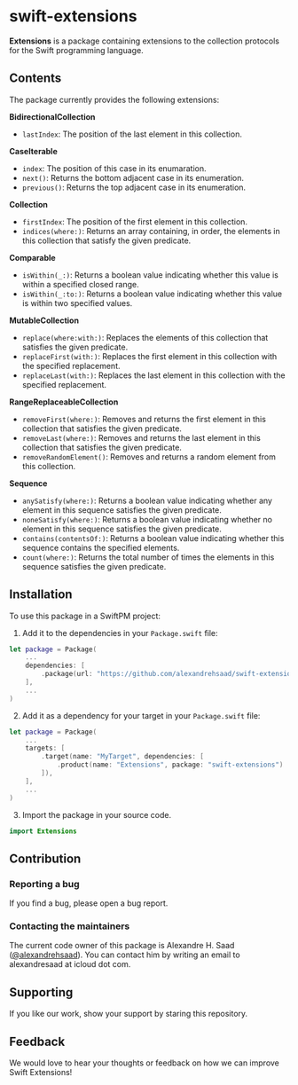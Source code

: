 # swift-extensions

**Extensions** is a package containing extensions to the collection protocols for the Swift programming language.

## Contents

The package currently provides the following extensions:

**BidirectionalCollection**

- `lastIndex`: The position of the last element in this collection.

**CaseIterable**

- `index`: The position of this case in its enumaration.
- `next()`: Returns the bottom adjacent case in its enumeration.
- `previous()`: Returns the top adjacent case in its enumeration.

**Collection**

- `firstIndex`: The position of the first element in this collection.
- `indices(where:)`: Returns an array containing, in order, the elements in this collection that satisfy the given predicate.

**Comparable**

- `isWithin(_:)`: Returns a boolean value indicating whether this value is within a specified closed range.
- `isWithin(_:to:)`: Returns a boolean value indicating whether this value is within two specified values.

**MutableCollection**

- `replace(where:with:)`: Replaces the elements of this collection that satisfies the given predicate.
- `replaceFirst(with:)`: Replaces the first element in this collection with the specified replacement.
- `replaceLast(with:)`: Replaces the last element in this collection with the specified replacement.

**RangeReplaceableCollection**

- `removeFirst(where:)`: Removes and returns the first element in this collection that satisfies the given predicate.
- `removeLast(where:)`: Removes and returns the last element in this collection that satisfies the given predicate.
- `removeRandomElement()`: Removes and returns a random element from this collection.

**Sequence**

- `anySatisfy(where:)`: Returns a boolean value indicating whether any element in this sequence satisfies the given predicate.
- `noneSatisfy(where:)`: Returns a boolean value indicating whether no element in this sequence satisfies the given predicate.
- `contains(contentsOf:)`: Returns a boolean value indicating whether this sequence contains the specified elements.
- `count(where:)`: Returns the total number of times the elements in this sequence satisfies the given predicate.

## Installation

To use this package in a SwiftPM project:

1. Add it to the dependencies in your `Package.swift` file:

```swift
let package = Package(
    ...
    dependencies: [
        .package(url: "https://github.com/alexandrehsaad/swift-extensions.git", branch: "main")
    ],
    ...
)
```

2. Add it as a dependency for your target in your `Package.swift` file:

```swift
let package = Package(
    ...
    targets: [
        .target(name: "MyTarget", dependencies: [
            .product(name: "Extensions", package: "swift-extensions")
        ]),
    ],
    ...
)
```

3. Import the package in your source code.

```swift
import Extensions
```

## Contribution

### Reporting a bug

If you find a bug, please open a bug report.

### Contacting the maintainers

The current code owner of this package is Alexandre H. Saad ([@alexandrehsaad](https://github.com/alexandrehsaad)). You can contact him by writing an email to alexandresaad at icloud dot com.

## Supporting

If you like our work, show your support by staring this repository.

## Feedback

We would love to hear your thoughts or feedback on how we can improve Swift Extensions!
